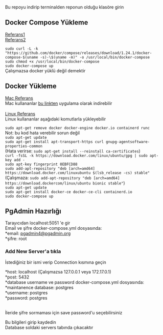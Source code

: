 Bu repoyu indirip terminalden reponun olduğu klasöre girin

## Docker Compose Yükleme

[Referans1](https://docs.docker.com/compose/install/)<br/>
[Referans2](https://linuxhint.com/postgresql_docker/)<br/>

`sudo curl -L -k "https://github.com/docker/compose/releases/download/1.24.1/docker-compose-$(uname -s)-\$(uname -m)" -o /usr/local/bin/docker-compose` <br/>
`sudo chmod +x /usr/local/bin/docker-compose` <br/>
`sudo docker-compose up`<br/>
Çalışmazsa docker yüklü değil demektir<br/>

## Docker Yükleme

[Mac Referans](https://docs.docker.com/docker-for-mac/install/)<br/>
Mac kullananlar [bu linkten](https://hub.docker.com/editions/community/docker-ce-desktop-mac/) uygulama olarak indirebilir<br/>
<br/>
[Linux Referans](https://docs.docker.com/engine/install/ubuntu/)<br/>
Linux kullananlar aşağıdaki komutlarla yükleyebilir<br/>

`sudo apt-get remove docker docker-engine docker.io containerd runc`<br/>
Not: bu kod hata verebilir sorun değil<br/>
`sudo apt-get update` <br/>
`sudo apt-get install apt-transport-https curl gnupg-agentsoftware-properties-common`<br/>
(Hata verirse: `sudo apt-get install --reinstall ca-certificates`) <br/>
`curl -fsSL -k https://download.docker.com/linux/ubuntu/gpg | sudo apt-key add -` <br/>
`sudo apt-key fingerprint 0EBFCD88` <br/>
`sudo add-apt-repository "deb [arch=amd64] https://download.docker.com/linuxubuntu $(lsb_release -cs) stable"`<br/>
(Çalışmaza: `sudo add-apt-repository "deb [arch=amd64] https://download.dockercom/linux/ubuntu bionic stable"`) <br/>
`sudo apt-get update` <br/>
`sudo apt-get install docker-ce docker-ce-cli containerd.io` <br/>
`sudo docker-compose up` <br/>

## PgAdmin Hazırlığı

Tarayıcıdan localhost:5051 'e gir <br/>
Email ve şifre docker-compose.yml dosyasında:<br/>
*email: pgadmin4@pgadmin.org <br/>
*şifre: root <br/>

### Add New Server'a tıkla

İstediğiniz bir ismi verip Connection kısmına geçin <br/>

*host: localhost (Çalışmazsa 127.0.0.1 veya 172.17.0.1)
<br/>
*post: 5432<br/>
*database username ve password docker-compose.yml dosyasında:<br/>
*maintanence database: postgres<br/>
*username: postgres<br/>
*password: postgres<br/>

<br/>
İleride şifre sormaması için save password'u seçebilirsiniz
<br/>

Bu bilgileri girip kaydedin<br/>
Database soldaki servers tabında çıkacaktır